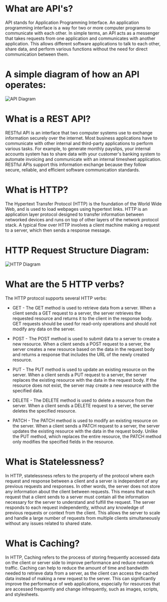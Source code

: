 # What are API's?

API stands for Application Programming Interface.
An application programming interface is a way for two or more computer programs to communicate with each other.
In simple terms, an API acts as a messenger that takes requests from one application and communicates with another application. This allows different software applications to talk to each other, share data, and perform various functions without the need for direct communication between them.

# A simple diagram of how an API operates:
![API Diagram](https://ibb.co/FHvyn6d)

# What is a REST API?
RESTful API is an interface that two computer systems use to exchange information securely over the internet. Most business applications have to communicate with other internal and third-party applications to perform various tasks. For example, to generate monthly payslips, your internal accounts system has to share data with your customer's banking system to automate invoicing and communicate with an internal timesheet application.
RESTful APIs support this information exchange because they follow secure, reliable, and efficient software communication standards.

# What is HTTP?
The Hypertext Transfer Protocol (HTTP) is the foundation of the World Wide Web, and is used to load webpages using hypertext links. HTTP is an application layer protocol designed to transfer information between networked devices and runs on top of other layers of the network protocol stack.
A typical flow over HTTP involves a client machine making a request to a server, which then sends a response message.

# HTTP Request Structure Diagram:
![HTTP Diagram](https://trello.com/1/cards/642ead9182e83ececa0f4e62/attachments/642eaf723b298f02fbef75ab/previews/642eaf723b298f02fbef75ce/download/HTTP_request.png)

# What are the 5 HTTP verbs?
The HTTP protocol supports several HTTP verbs:

- GET - The GET method is used to retrieve data from a server. When a client sends a GET request to a server, the server retrieves the requested resource and returns it to the client in the response body. GET requests should be used for read-only operations and should not modify any data on the server.

- POST - The POST method is used to submit data to a server to create a new resource. When a client sends a POST request to a server, the server creates a new resource based on the data in the request body and returns a response that includes the URL of the newly created resource.

- PUT - The PUT method is used to update an existing resource on the server. When a client sends a PUT request to a server, the server replaces the existing resource with the data in the request body. If the resource does not exist, the server may create a new resource with the specified data.

- DELETE - The DELETE method is used to delete a resource from the server. When a client sends a DELETE request to a server, the server deletes the specified resource.

- PATCH - The PATCH method is used to modify an existing resource on the server. When a client sends a PATCH request to a server, the server updates the existing resource with the data in the request body. Unlike the PUT method, which replaces the entire resource, the PATCH method only modifies the specified fields in the resource.

# What is Statelessness?

In HTTP, statelessness refers to the property of the protocol where each request and response between a client and a server is independent of any previous requests and responses. 
In other words, the server does not store any information about the client between requests.
This means that each request that a client sends to a server must contain all the information necessary for the server to understand and fulfill the request.
The server responds to each request independently, without any knowledge of previous requests or context from the client.
This allows the server to scale and handle a large number of requests from multiple clients simultaneously without any issues related to shared state.

# What is Caching?
In HTTP, Caching refers to the process of storing frequently accessed data on the client or server side to improve performance and reduce network traffic.
Caching can help to reduce the amount of time and bandwidth needed to retrieve data from a server, as the client can access the cached data instead of making a new request to the server.
This can significantly improve the performance of web applications, especially for resources that are accessed frequently and change infrequently, such as images, scripts, and stylesheets.
